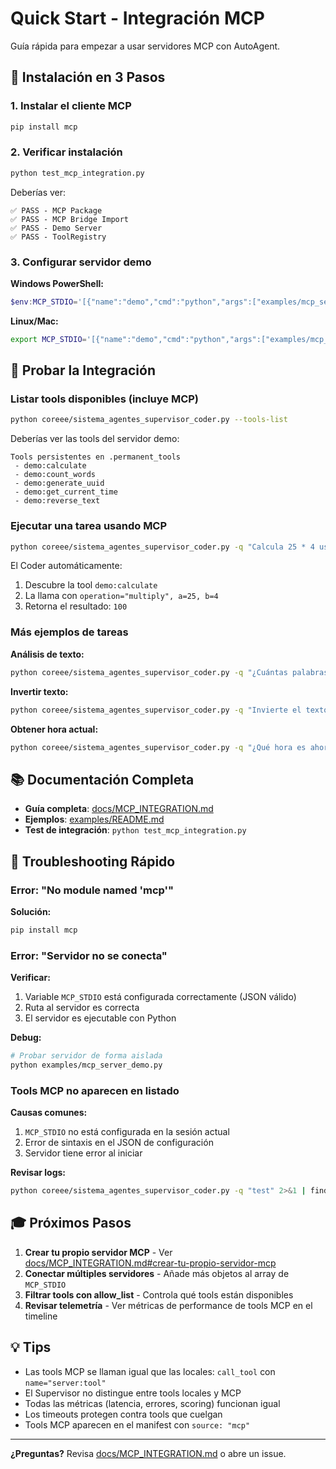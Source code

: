 # Quick Start - Integración MCP

Guía rápida para empezar a usar servidores MCP con AutoAgent.

## 🚀 Instalación en 3 Pasos

### 1. Instalar el cliente MCP
```bash
pip install mcp
```

### 2. Verificar instalación
```bash
python test_mcp_integration.py
```

Deberías ver:
```
✅ PASS - MCP Package
✅ PASS - MCP Bridge Import
✅ PASS - Demo Server
✅ PASS - ToolRegistry
```

### 3. Configurar servidor demo
**Windows PowerShell:**
```powershell
$env:MCP_STDIO='[{"name":"demo","cmd":"python","args":["examples/mcp_server_demo.py"]}]'
```

**Linux/Mac:**
```bash
export MCP_STDIO='[{"name":"demo","cmd":"python","args":["examples/mcp_server_demo.py"]}]'
```

## 🎯 Probar la Integración

### Listar tools disponibles (incluye MCP)
```bash
python coreee/sistema_agentes_supervisor_coder.py --tools-list
```

Deberías ver las tools del servidor demo:
```
Tools persistentes en .permanent_tools
 - demo:calculate
 - demo:count_words
 - demo:generate_uuid
 - demo:get_current_time
 - demo:reverse_text
```

### Ejecutar una tarea usando MCP
```bash
python coreee/sistema_agentes_supervisor_coder.py -q "Calcula 25 * 4 usando la calculadora"
```

El Coder automáticamente:
1. Descubre la tool `demo:calculate`
2. La llama con `operation="multiply", a=25, b=4`
3. Retorna el resultado: `100`

### Más ejemplos de tareas

**Análisis de texto:**
```bash
python coreee/sistema_agentes_supervisor_coder.py -q "¿Cuántas palabras tiene 'Hola mundo desde MCP'?"
```

**Invertir texto:**
```bash
python coreee/sistema_agentes_supervisor_coder.py -q "Invierte el texto 'AutoAgent con MCP'"
```

**Obtener hora actual:**
```bash
python coreee/sistema_agentes_supervisor_coder.py -q "¿Qué hora es ahora en formato simple?"
```

## 📚 Documentación Completa

- **Guía completa**: [docs/MCP_INTEGRATION.md](docs/MCP_INTEGRATION.md)
- **Ejemplos**: [examples/README.md](examples/README.md)
- **Test de integración**: `python test_mcp_integration.py`

## 🔧 Troubleshooting Rápido

### Error: "No module named 'mcp'"
**Solución:**
```bash
pip install mcp
```

### Error: "Servidor no se conecta"
**Verificar:**
1. Variable `MCP_STDIO` está configurada correctamente (JSON válido)
2. Ruta al servidor es correcta
3. El servidor es ejecutable con Python

**Debug:**
```bash
# Probar servidor de forma aislada
python examples/mcp_server_demo.py
```

### Tools MCP no aparecen en listado
**Causas comunes:**
1. `MCP_STDIO` no está configurada en la sesión actual
2. Error de sintaxis en el JSON de configuración
3. Servidor tiene error al iniciar

**Revisar logs:**
```bash
python coreee/sistema_agentes_supervisor_coder.py -q "test" 2>&1 | findstr /i mcp
```

## 🎓 Próximos Pasos

1. **Crear tu propio servidor MCP** - Ver [docs/MCP_INTEGRATION.md#crear-tu-propio-servidor-mcp](docs/MCP_INTEGRATION.md#crear-tu-propio-servidor-mcp)
2. **Conectar múltiples servidores** - Añade más objetos al array de `MCP_STDIO`
3. **Filtrar tools con allow_list** - Controla qué tools están disponibles
4. **Revisar telemetría** - Ver métricas de performance de tools MCP en el timeline

## 💡 Tips

- Las tools MCP se llaman igual que las locales: `call_tool` con `name="server:tool"`
- El Supervisor no distingue entre tools locales y MCP
- Todas las métricas (latencia, errores, scoring) funcionan igual
- Los timeouts protegen contra tools que cuelgan
- Tools MCP aparecen en el manifest con `source: "mcp"`

---

**¿Preguntas?** Revisa [docs/MCP_INTEGRATION.md](docs/MCP_INTEGRATION.md) o abre un issue.
